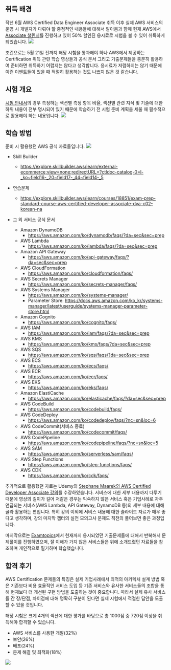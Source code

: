 ## 취득 배경
작년 6월 AWS Certified Data Engineer Associate 취득 이후 실제 AWS 서비스의 운영 시 개발자가 다뤄야 할 중점적인 내용들에 대해서 알아봄과 함께 현재 AWS에서 [Associate 챌린지](https://pages.awscloud.com/GLOBAL-other-GC-Traincert-Foundational-and-Associate-Certification-Challenge-2025-reg.html)를 진행하고 있어 50% 할인된 응시료로 시험을 볼 수 있어 취득하게 되었습니다. 
![](https://velog.velcdn.com/images/seonwook97/post/a6b42023-ffe5-4247-9311-1289ff495afd/image.png)

조건으로는 5월 21일 전까지 해당 시험을 통과해야 하나 AWS에서 제공하는 Certification 취득 관련 학습 영상들과 공식 문서 그리고 기출문제들을 충분히 활용하여 준비하면 취득하기 어렵지는 않다고 생각합니다. 응시료가 저렴하지는 않기 때문에 이런 이벤트들이 있을 때 적절히 활용하는 것도 나쁘지 않은 것 같습니다. 

## 시험 개요
[시험 안내서](https://d1.awsstatic.com/ko_KR/training-and-certification/docs-dev-associate/AWS-Certified-Developer-Associate_Exam-Guide.pdf)의 경우 측정하는 섹션별 측정 항목 비율, 섹션별 관련 지식 및 기술에 대한 하위 내용이 전부 명시되어 있기 때문에 학습하기 전 시험 준비 계획을 세울 때 필수적으로 활용해야 하는 내용입니다.
![](https://velog.velcdn.com/images/seonwook97/post/28b3d26c-cb9d-4ea3-932a-760bd0260386/image.png)

## 학습 방법
준비 시 활용했던 AWS 공식 자료들입니다. 
![](https://velog.velcdn.com/images/seonwook97/post/f0345586-57e9-4918-be5f-b97508c0ac3e/image.png)
- Skill Builder
    - https://explore.skillbuilder.aws/learn/external-ecommerce;view=none;redirectURL=?ctldoc-catalog-0=l-_ko~field16-_20~field17-_44~field14-_5

- 연습문제 
  - https://explore.skillbuilder.aws/learn/courses/18851/exam-prep-standard-course-aws-certified-developer-associate-dva-c02-korean-na
 
- 그 외 서비스 공식 문서
  - Amazon DynamoDB 
    - https://aws.amazon.com/ko/dynamodb/faqs/?da=sec&sec=prep
  - AWS Lambda 
    - https://aws.amazon.com/ko/lambda/faqs/?da=sec&sec=prep
  - Amazon API Gateway
    - https://aws.amazon.com/ko/api-gateway/faqs/?da=sec&sec=prep
  - AWS CloudFormation
    - https://aws.amazon.com/ko/cloudformation/faqs/
  - AWS Secrets Manager
    - https://aws.amazon.com/ko/secrets-manager/faqs/
  - AWS Systems Manager
    - https://aws.amazon.com/ko/systems-manager/
    - Parameter Store: https://docs.aws.amazon.com/ko_kr/systems-manager/latest/userguide/systems-manager-parameter-store.html
  - Amazon Cognito
    - https://aws.amazon.com/ko/cognito/faqs/
  - AWS IAM
    - https://aws.amazon.com/ko/iam/faqs/?da=sec&sec=prep
  - AWS KMS 
    - https://aws.amazon.com/ko/kms/faqs/?da=sec&sec=prep
  - AWS SQS
    - https://aws.amazon.com/ko/sqs/faqs/?da=sec&sec=prep
  - AWS ECS
    - https://aws.amazon.com/ko/ecs/faqs/
  - AWS ECR
    - https://aws.amazon.com/ko/ecr/faqs/
  - AWS EKS
    - https://aws.amazon.com/ko/eks/faqs/
  - Amazon ElastiCache
    - https://aws.amazon.com/ko/elasticache/faqs/?da=sec&sec=prep
  - AWS CodeBuild
    - https://aws.amazon.com/ko/codebuild/faqs/
  - AWS CodeDeploy
    - https://aws.amazon.com/ko/codedeploy/faqs/?nc=sn&loc=6
  - AWS CodeCommit(서비스 종료)
    - https://aws.amazon.com/ko/codecommit/faqs/
  - AWS CodePipeline
    - https://aws.amazon.com/ko/codepipeline/faqs/?nc=sn&loc=5
  - AWS SAM
    - https://aws.amazon.com/ko/serverless/sam/faqs/
  - AWS Step Functions
    - https://aws.amazon.com/ko/step-functions/faqs/
  - AWS CDK
    - https://aws.amazon.com/ko/cdk/faqs/
  
추가적으로 활용했던 자료는 Udemy의 [Stephane Maarek의 AWS Certified Developer Associate 강의](https://www.udemy.com/course/best-aws-certified-developer-associate/?kw=aws+certified&src=sac&couponCode=KRLETSLEARNNOW)를 수강하였습니다. 서비스에 대한 세부 내용까지 다루기 때문에 영상의 길이가 길어 저같은 경우는 익숙하지 않은 서비스 혹은 기업사례로 자주 언급되는 서비스(AWS Lambda, API Gateway, DynamoDB 등)의 세부 내용에 대해 골라 활용하는 편입니다. 특히 강의 이외에 서비스 내용에 대한 슬라이드 자료가 매우 좋다고 생각하며, 강의 마지막 챕터의 실전 모의고사 문제도 직전의 풀어보면 좋은 과정입니다.


마지막으로는 [Examtopics](https://www.examtopics.com/exams/amazon/aws-certified-developer-associate-dva-c02/)에서 현재까지 응시되었던 기출문제들에 대해서 반복해서 문제풀이를 진행하였으며, 잘 이해가 가지 않은 서비스들은 위에 소개드렸던 자료들을 참조하며 개인적으로 필기하며 학습했습니다.

## 합격 후기
AWS Certification 문제들의 특징은 실제 기업사례에서 최적의 아키텍처 설계 방법 혹은 기존보다 비용 효율적인 서비스 도입 등 기존 서비스와 유사한 서비스들의 조합을 통해 현재보다 더 개선된 구현 방법을 도출하는 것이 중요합니다. 따라서 실제 유사 서비스들 간 장/단점, 차이점에 대해 명확히 구분이 된다면 실제 시험에서 적절한 답안을 도출할 수 있을 것입니다.

해당 시험은 크게 4개의 섹션에 대한 평가를 바탕으로 총 1000점 중 720점 이상을 취득해야 합격할 수 있습니다.
- AWS 서비스를 사용한 개발(32%) 
- 보안(26%) 
- 배포(24%) 
- 문제 해결 및 최적화(18%)

![](https://velog.velcdn.com/images/seonwook97/post/a689d925-7248-4fdb-bfd8-b296d72c1614/image.png)
